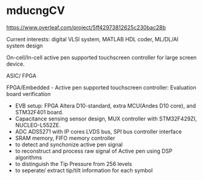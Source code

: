 # mducngCV

https://www.overleaf.com/project/5ff42973812625c230bac28b

Current interests: digital VLSI system, MATLAB HDL coder, ML/DL/AI system design

On-cell/In-cell active pen supported touchscreen controller for large screen device.

ASIC/ FPGA

FPGA/Embedded - Active pen supported touchscreen controller: Evaluation board verification 
- EVB setup: FPGA Altera D10-standard, extra MCU(Andes D10 core), and STM32F401 board.
- Capacitance sensing sensor design, MUX controller with STM32F429ZI, NUCLEO-L552ZE. 
- ADC ADS5271 with IP cores LVDS bus, SPI bus controller interface
- SRAM memory, FIFO memory controller
- to detect and synchonize active pen signal
- to reconstruct and process raw signal of Active pen using DSP algorithms
- to distinguish the Tip Pressure from 256 levels
- to seperate/ extract tip/tilt information for each symbol
